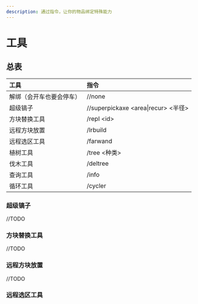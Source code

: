 ```yaml
---
description: 通过指令，让你的物品绑定特殊能力
---
```


# 工具

## 总表

| 工具 | 指令 |
| :--- | :--- |
| 解绑（会开车也要会停车） | //none |
| 超级镐子 | //superpickaxe &lt;area\|recur&gt; &lt;半径&gt; |
| 方块替换工具 | /repl &lt;id&gt; |
| 远程方块放置 | /lrbuild   |
| 远程选区工具 | /farwand |
| 植树工具 | /tree &lt;种类&gt; |
| 伐木工具 | /deltree |
| 查询工具 | /info |
| 循环工具 | /cycler |

### 超级镐子

//TODO

### 方块替换工具

//TODO

### 远程方块放置

//TODO

### 远程选区工具

